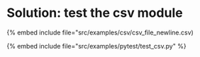 # Solution: test the csv module

{% embed include file="src/examples/csv/csv_file_newline.csv)

{% embed include file="src/examples/pytest/test_csv.py" %}


